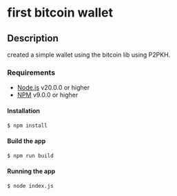 # first bitcoin wallet

## Description

created a simple wallet using the bitcoin lib using P2PKH.

### Requirements

-   [Node.js](https://nodejs.org/en/) v20.0.0 or higher
-   [NPM](https://www.npmjs.com/) v9.0.0 or higher

#### Installation

```bash
$ npm install

```
#### Build the app

```bash
$ npm run build
```

#### Running the app

```bash
$ node index.js
```
